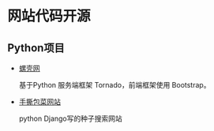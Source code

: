 # 网站代码开源

## Python项目
- [螺壳网](https://github.com/alvan/luokr.com)

    基于Python 服务端框架 Tornado，前端框架使用 Bootstrap。

- [手撕包菜网站](https://github.com/78/ssbc)

    python Django写的种子搜索网站
